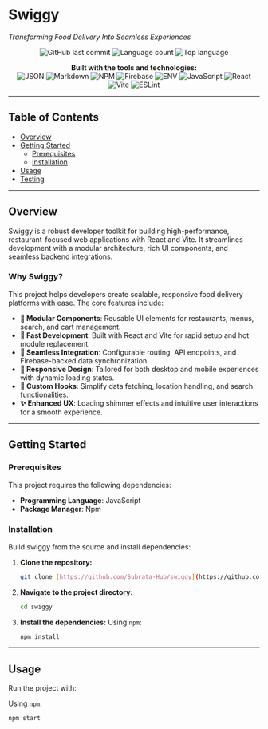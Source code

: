# Swiggy

_Transforming Food Delivery Into Seamless Experiences_

<p align="center">
  <img alt="GitHub last commit" src="https://img.shields.io/github/last-commit/Subrata-Hub/swiggy?style=for-the-badge">
  <img alt="Language count" src="https://img.shields.io/github/languages/count/Subrata-Hub/swiggy?style=for-the-badge">
  <img alt="Top language" src="https://img.shields.io/github/languages/top/Subrata-Hub/swiggy?style=for-the-badge&color=yellow">
</p>

<p align="center">
  <strong>Built with the tools and technologies:</strong><br>
  <img alt="JSON" src="https://img.shields.io/badge/JSON-000000?style=for-the-badge&logo=json&logoColor=white">
  <img alt="Markdown" src="https://img.shields.io/badge/Markdown-000000?style=for-the-badge&logo=markdown&logoColor=white">
  <img alt="NPM" src="https://img.shields.io/badge/NPM-CB3837?style=for-the-badge&logo=npm&logoColor=white">
  <img alt="Firebase" src="https://img.shields.io/badge/Firebase-FFCA28?style=for-the-badge&logo=firebase&logoColor=black">
  <img alt="ENV" src="https://img.shields.io/badge/.ENV-ECD53F?style=for-the-badge&logo=dotenv&logoColor=black">
  <img alt="JavaScript" src="https://img.shields.io/badge/JavaScript-F7DF1E?style=for-the-badge&logo=javascript&logoColor=black">
  <img alt="React" src="https://img.shields.io/badge/React-20232A?style=for-the-badge&logo=react&logoColor=61DAFB">
  <img alt="Vite" src="https://img.shields.io/badge/Vite-646CFF?style=for-the-badge&logo=vite&logoColor=white">
  <img alt="ESLint" src="https://img.shields.io/badge/ESLint-4B32C3?style=for-the-badge&logo=eslint&logoColor=white">
</p>

---

## Table of Contents

- [Overview](#overview)
- [Getting Started](#getting-started)
  - [Prerequisites](#prerequisites)
  - [Installation](#installation)
- [Usage](#usage)
- [Testing](#testing)

---

## Overview

Swiggy is a robust developer toolkit for building high-performance, restaurant-focused web applications with React and Vite. It streamlines development with a modular architecture, rich UI components, and seamless backend integrations.

### Why Swiggy?

This project helps developers create scalable, responsive food delivery platforms with ease. The core features include:

- **🧩 Modular Components**: Reusable UI elements for restaurants, menus, search, and cart management.
- **🚀 Fast Development**: Built with React and Vite for rapid setup and hot module replacement.
- **🔗 Seamless Integration**: Configurable routing, API endpoints, and Firebase-backed data synchronization.
- **📱 Responsive Design**: Tailored for both desktop and mobile experiences with dynamic loading states.
- **🎣 Custom Hooks**: Simplify data fetching, location handling, and search functionalities.
- **✨ Enhanced UX**: Loading shimmer effects and intuitive user interactions for a smooth experience.

---

## Getting Started

### Prerequisites

This project requires the following dependencies:

- **Programming Language**: JavaScript
- **Package Manager**: Npm

### Installation

Build swiggy from the source and install dependencies:

1.  **Clone the repository:**
    ```sh
    git clone [https://github.com/Subrata-Hub/swiggy](https://github.com/Subrata-Hub/swiggy)
    ```
2.  **Navigate to the project directory:**
    ```sh
    cd swiggy
    ```
3.  **Install the dependencies:**
    Using `npm`:
    ```sh
    npm install
    ```

---

## Usage

Run the project with:

Using `npm`:

```sh
npm start
```

